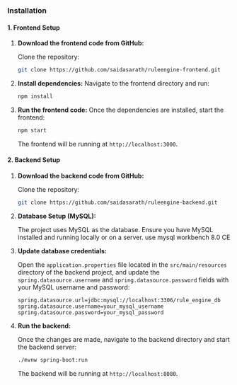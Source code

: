 ### Installation

#### 1. Frontend Setup

1. **Download the frontend code from GitHub:**

   Clone the repository:
   ```bash
   git clone https://github.com/saidasarath/ruleengine-frontend.git
   ```

2. **Install dependencies:**
   Navigate to the frontend directory and run:
   ```bash
   npm install
   ```

3. **Run the frontend code:**
   Once the dependencies are installed, start the frontend:
   ```bash
   npm start
   ```
   The frontend will be running at `http://localhost:3000`.

#### 2. Backend Setup

1. **Download the backend code from GitHub:**

   Clone the repository:
   ```bash
   git clone https://github.com/saidasarath/ruleengine-backend.git
   ```

2. **Database Setup (MySQL):**

   The project uses MySQL as the database. Ensure you have MySQL installed and running locally or on a server. use mysql workbench 8.0 CE

3. **Update database credentials:**

   Open the `application.properties` file located in the `src/main/resources` directory of the backend project, and update the `spring.datasource.username` and `spring.datasource.password` fields with your MySQL username and password:

   ```properties
   spring.datasource.url=jdbc:mysql://localhost:3306/rule_engine_db
   spring.datasource.username=your_mysql_username
   spring.datasource.password=your_mysql_password
   ```

4. **Run the backend:**

   Once the changes are made, navigate to the backend directory and start the backend server:
   ```bash
   ./mvnw spring-boot:run
   ```
   The backend will be running at `http://localhost:8080`.
